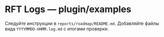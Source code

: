 # RFT Logs — plugin/examples

Следуйте инструкции в `reports/roadmap/README.md`. Добавляйте файлы вида `YYYYMMDD-HHMM.log.md` с итогами проверки.
